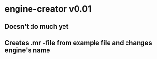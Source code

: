# engine-creator v0.01

## Doesn't do much yet

## Creates .mr -file from example file and changes engine's name 